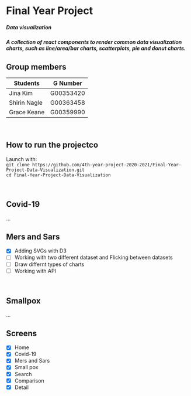 # Final Year Project 

##### Data visualization 
##### A collection of react components to render common data visualization charts, such as line/area/bar charts, scatterplots, pie and donut charts.

## Group members
|    Students   | G Number  |
| ------------- |:-:|
|    Jina Kim   | G00353420 | 
|  Shirin Nagle | G00363458 | 
|  Grace Keane  | G00359990 | 

<br>

## How to run the projectco
Launch with:
<br>
`git clone https://github.com/4th-year-project-2020-2021/Final-Year-Project-Data-Visualization.git`
<br>
`cd Final-Year-Project-Data-Visualization`

<br>

## Covid-19
...

## Mers and Sars
- [x] Adding SVGs with D3
- [ ] Working with two different dataset and Flicking between datasets
- [ ] Draw differnt types of charts
- [ ] Working with API

<br>

## Smallpox
...

## Screens

- [x] Home
- [x] Covid-19
- [x] Mers and Sars
- [x] Small pox
- [x] Search
- [x] Comparison
- [x] Detail